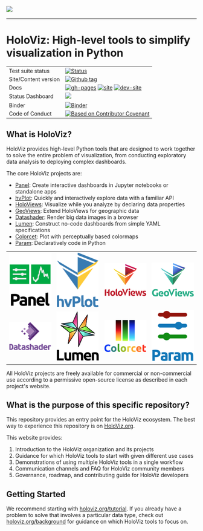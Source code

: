 <img src="https://github.com/holoviz/holoviz/tree/main/doc/_static/holoviz-logo.svg"><br>

-----------------

# HoloViz: High-level tools to simplify visualization in Python

|    |    |
| --- | --- |
| Test suite status | [![Status](https://github.com/holoviz/holoviz/workflows/tests/badge.svg?query=branch%3Amain)](https://github.com/holoviz/holoviz/actions/workflows/test.yaml?query=branch%3Amain)
| Site/Content version | [![Github tag](https://img.shields.io/github/tag/holoviz/holoviz.svg?label=tag&colorB=11ccbb)](https://github.com/holoviz/holoviz/tags) |
| Docs | [![gh-pages](https://img.shields.io/github/last-commit/holoviz/holoviz/gh-pages.svg)](https://github.com/holoviz/holoviz/tree/gh-pages) [![site](https://img.shields.io/website-up-down-green-red/http/holoviz.org.svg)](http://holoviz.org) [![dev-site](https://img.shields.io/website-up-down-green-red/https/pyviz-dev.github.io/holoviz.svg?label=dev%20website)](https://pyviz-dev.github.io/holoviz/)  |
| Status Dashboard | [![](https://img.shields.io/website-up-down-green-red/http/status.holoviz.org.svg?label=status-dashboard)](http://status.holoviz.org/) |
| Binder  | [![Binder](https://mybinder.org/badge_logo.svg)](https://mybinder.org/v2/gh/holoviz/holoviz/HEAD?labpath=examples%2Ftutorial%2F00_Setup.ipynb) |
| Code of Conduct | [![Based on Contributor Covenant](https://img.shields.io/badge/Contributor%20Covenant-2.1-4baaaa.svg)](CODE_OF_CONDUCT.md)|

## What is HoloViz?

HoloViz provides high-level Python tools that are designed to work together to solve the entire problem of visualization, from conducting exploratory data analysis to deploying complex dashboards.

The core HoloViz projects are:

- [Panel](https://panel.holoviz.org): Create interactive dashboards in Jupyter notebooks or standalone apps
- [hvPlot](https://hvplot.holoviz.org): Quickly and interactively explore data with a familiar API
- [HoloViews](https://holoviews.org): Visualize while you analyze by declaring data properties
- [GeoViews](http://geoviews.org): Extend HoloViews for geographic data
- [Datashader](https://datashader.org): Render big data images in a browser
- [Lumen](https://lumen.holoviz.org/): Construct no-code dashboards from simple YAML specifications
- [Colorcet](https://colorcet.holoviz.org/): Plot with perceptually based colormaps
- [Param](https://param.holoviz.org): Declaratively code in Python

<table align="center">
<tr>

  <td>
    <a href="https://panel.holoviz.org/">
    <img src="./examples/assets/panel.png"
         alt="Panel Logo" width="125"/>
    </a>
  </td>

  <td>
    <a href="https://hvplot.holoviz.org/">
    <img src="./examples/assets/hvplot.png"
         alt="hvPlot Logo" width="125"/>
    </a>
  </td>

  <td>
    <a href="https://holoviews.org/">
    <img src="./examples/assets/holoviews.png"
         alt="HoloViews Logo" width="125"/>
    </a>
  </td>
  
   <td>
    <a href="https://geoviews.org/">
    <img src="./examples/assets/geoviews.png"
         alt="GeoViews Logo" width="125"/>
    </a>
  </td>

 </tr>
 <tr>

  <td>
    <a href="https://datashader.com/">
    <img src="./examples/assets/datashader.png"
         alt="Datashader Logo" width="125"/>
    </a>
  </td>

  <td>
    <a href="https://lumen.holoviz.org/">
    <img src="./examples/assets/lumen.png"
         alt="Lumen Logo" width="125"/>
    </a>
  </td>

  <td>
    <a href="https://colorcet.holoviz.org/">
    <img src="./examples/assets/colorcet.png"
         alt="Colorcet Logo" width="125"/>
    </a>
  </td>

  <td>
    <a href="https://param.holoviz.org/">
    <img src="./examples/assets/param.png"
         alt="Param Logo" width="125"/>
    </a>
  </td>

</tr>
</table>




All HoloViz projects are freely available for commercial or
non-commercial use according to a permissive open-source license as
described in each project's website.

## What is the purpose of this specific repository?

This repository provides an entry point for the HoloViz ecosystem.
The best way to experience this repository is on 
[HoloViz.org](https://holoviz.org). 

This website provides:
1. Introduction to the HoloViz organization and its projects
2. Guidance for which HoloViz tools to start with given different use cases
3. Demonstrations of using multiple HoloViz tools in a single workflow
4. Communication channels and FAQ for HoloViz community members
5. Governance, roadmap, and contributing guide for HoloViz developers

## Getting Started

We recommend starting with 
[holoviz.org/tutorial](https://holoviz.org/tutorial/index.html).
If you already have a problem to solve that involves a
particular data type, check out 
[holoviz.org/background](https://holoviz.org/background.html)
for guidance on which HoloViz tools to focus on.
